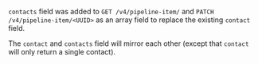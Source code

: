 `contacts` field was added to `GET /v4/pipeline-item/` and `PATCH /v4/pipeline-item/<UUID>` as an array field to replace the existing `contact` field.

The `contact` and `contacts` field will mirror each other (except that `contact` will only return a single contact).
